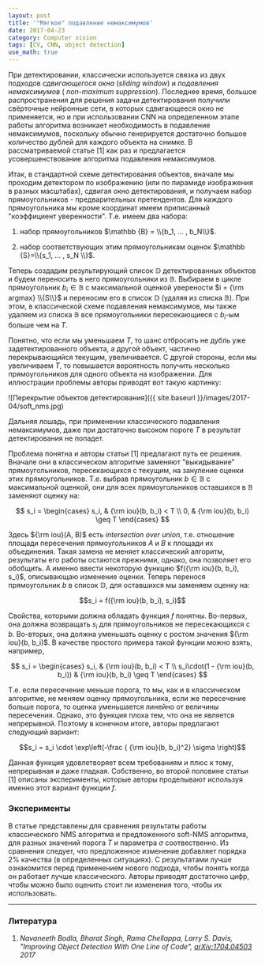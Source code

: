 ```yaml
---
layout: post 
title: '"Мягкое" подавление немаксимумов' 
date: 2017-04-23
category: Computer vision
tags: [CV, CNN, object detection]
use_math: true
---
```


При детектировании, классически используется связка из двух подходов *сдвигающегося окна* (*sliding window*) и *подавления немаксимумов* (
*non-maximum suppression*). Последнее время, большое распространения для решения задачи детектирования получили свёрточные нейронные сети, в которых 
сдвигающееся окно не применяется, но и при использовании CNN на определенном этапе работы алгоритма возникает необходимость в подавление немаксимумов,
поскольку обычно генерируется достаточно большое количество дублей для каждого объекта на снимке. В рассматриваемой статье [1] как раз и предлагается
усовершенствование алгоритма подавления немаксимумов.

<!--more-->

Итак, в стандартной схеме детектирования объектов, вначале мы проходим детектором по изображению (или по пирамиде изображения в разных масштабах),
сдвигая окно детектирования, и получаем набор прямоугольников - предварительных претендентов. Для каждого прямоугольника мы кроме координат имеем 
приписанный "коэффициент уверенности". Т.е. имеем два набора:

1. набор прямоугольников $\mathbb {B} = \\{b_1, ... , b_N\\}$.

2. набор соответствующих этим прямоугольникам оценок $\mathbb {S}=\\{s_1, ... , s_N \\}$. 

Теперь создадим результирующий список $\mathbb {D}$ детектированных объектов и будем переносить в него прямоугольники из $\mathbb B$. Выбираем в цикле
прямоугольник $b_i \in \mathbb B$ с максимальной оценкой уверености $i = {\rm argmax} \\{S\\}$ и переносим его в список $\mathbb {D}$ (удаляя из
списка $\mathbb {B}$). При этом, в классической схеме подавления немаксимумов, мы также удаляем из списка $\mathbb {B}$ все прямоугольники 
пересекающиеся с $b_i$-ым больше чем на $T$. 

Понятно, что если мы уменьшаем $T$, то шанс отбросить не дубль уже задетектированного объекта, а другой объект, частично перекрывающийся текущим,
увеличивается. С другой стороны, если мы увеличиваем $T$, то повышается вероятность получить несколько прямоугольников для одного объекта на 
изображении. Для иллюстрации проблемы авторы приводят вот такую картинку:

![Перекрытие объектов детектирования]({{ site.baseurl }}/images/2017-04/soft_nms.jpg)

Дальняя лошадь, при применении классического подавления немаксимумов, даже при достаточно высоком пороге $T$ в результат детектирования не попадет.

Проблема понятна и авторы статьи [1] предлагают путь ее решения. Вначале они в классическом алгоритме заменяют "выкидывание" прямоугольников, 
пересекающихся с текущим, на зануление оценки этих прямоугольников. Т.е. выбрав прямоугольник $b \in \mathbb B$ с максимальной оценкой, они для всех
прямоугольников оставшихся в $\mathbb B$ заменяют оценку на:

$$
s_i = 
\begin{cases}
  s_i, & {\rm iou}(b, b_i) < T \\
  0,   & {\rm iou}(b, b_i) \geq T
\end{cases}
$$

Здесь ${\rm iou}(A, B)$ есть *intersection over union*, т.е. отношение площади пересечения прямоугольников $A$ и $B$ к площади их объединения.
Такая замена не меняет классический алгоритм, результаты его работы остаются прежними, однако, она позволяет его обобщить. А именно
ввести некоторую функцию $f({\rm iou}(b, b_i), s_i)$, описывающаю изменение оценки. Теперь перенося прямоугольник $b$ в список $\mathbb D$, для 
оставшихся мы заменяем оценку на:  

$$s_i = f({\rm iou}(b, b_i), s_i)$$

Свойства, которыми должна обладать функция $f$ понятны. Во-первых, она должна возвращать $s_i$ для прямоугольников не пересекающихся с $b$. Во-вторых,
она должна уменьшать оценку с ростом значения ${\rm iou}(b, b_i)$. В качестве простого примера такой функции можно взять, например,

$$
s_i =
\begin{cases}
  s_i, & {\rm iou}(b, b_i) < T \\
  s_i\cdot(1 - {\rm iou}(b, b_i))  & {\rm iou}(b, b_i) \geq T
\end{cases}
$$

Т.е. если пересечение меньше порога, то мы, как и в классическом алгоритме, не меняем оценку прямоугольника, если же пересечение больше порога, то
оценка уменьшается линейно от величины пересечения. Однако, это функция плоха тем, что она не является непрерывной. Поэтому в конечном итоге, авторы
предлагают следующий вариант:

$$s_i = s_i \cdot \exp\left(-\frac { {\rm iou}(b, b_i)^2} \sigma \right)$$

Данная функция удовлетворяет всем требованиям и плюс к тому, непрерывная и даже гладкая. Собственно, во второй половине статьи [1] описаны
эксперименты, которые авторы проделывают используя именно этот вариант функции $f$.

### Эксперименты

В статье представлены для сравнения результаты работы классического NMS алгоритма и предложенного soft-NMS алгоритма, для разных значений порога 
$T$ и параметра $\sigma$ соотвественно. Из сравнения следует, что предложенное изменение добавляет порядка 2% качества (в определенных ситуациях). С
результатами лучше ознакомится перед применением нового подхода, чтобы понять когда он работает лучше классического. Авторы приводят достаточно
цифр, чтобы можно было оценить стоит ли изменения того, чтобы их использовать. 

---
 
### Литература

1. *Navaneeth Bodla, Bharat Singh, Rama Chellappa, Larry S. Davis, "Improving Object Detection With One Line of Code", 
[arXiv:1704.04503](https://arxiv.org/abs/1704.04503) 2017*

